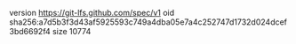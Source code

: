 version https://git-lfs.github.com/spec/v1
oid sha256:a7d5b3f3d43af5925593c749a4dba05e7a4c252747d1732d024dcef3bd6692f4
size 10774
